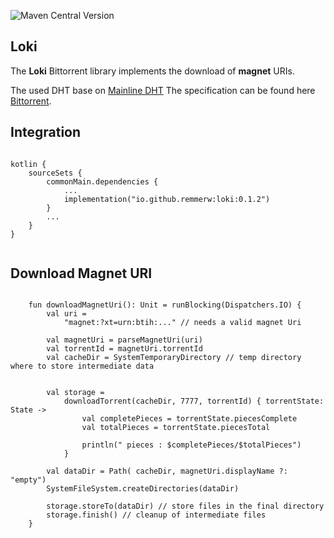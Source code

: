 ![Maven Central Version](https://img.shields.io/maven-central/v/:io.github.remmerw/:loki)

## Loki

The **Loki** Bittorrent library implements the download of **magnet** URIs. 

The used DHT base on 
[Mainline DHT](https://en.wikipedia.org/wiki/Mainline_DHT)
The specification can be found here [Bittorrent](https://www.bittorrent.org/beps/bep_0000.html).


## Integration

```
    
kotlin {
    sourceSets {
        commonMain.dependencies {
            ...
            implementation("io.github.remmerw:loki:0.1.2")
        }
        ...
    }
}
    
```

## Download Magnet URI

```
    
    fun downloadMagnetUri(): Unit = runBlocking(Dispatchers.IO) {
        val uri = 
            "magnet:?xt=urn:btih:..." // needs a valid magnet Uri

        val magnetUri = parseMagnetUri(uri)
        val torrentId = magnetUri.torrentId
        val cacheDir = SystemTemporaryDirectory // temp directory where to store intermediate data


        val storage =
            downloadTorrent(cacheDir, 7777, torrentId) { torrentState: State ->
                val completePieces = torrentState.piecesComplete
                val totalPieces = torrentState.piecesTotal

                println(" pieces : $completePieces/$totalPieces")
            }

        val dataDir = Path( cacheDir, magnetUri.displayName ?: "empty")
        SystemFileSystem.createDirectories(dataDir)

        storage.storeTo(dataDir) // store files in the final directory
        storage.finish() // cleanup of intermediate files
    }
    
```
